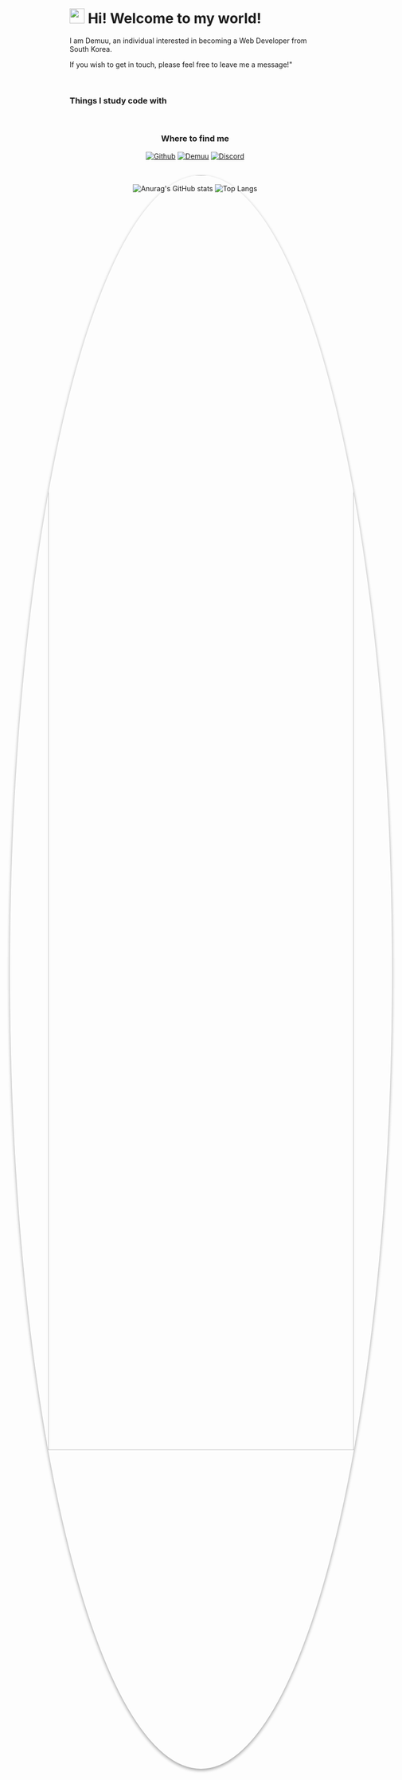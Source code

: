 <h1><img src="https://emojis.slackmojis.com/emojis/images/1531849430/4246/blob-sunglasses.gif?1531849430" width="30"/> Hi! Welcome to my world!</h1>

<p>I am Demuu, an individual interested in becoming a Web Developer from South Korea.</p>
<p>If you wish to get in touch, please feel free to leave me a message!"</p>

<br>

<h3>Things I study code with</h3>
<div style="item">
    <img src="https://github.com/Preasim/myImg/assets/77485397/7c4f6631-e6f7-4774-a885-3bd00598263f" alt="" class="item-img">
</div>

<div align="center">

<br>
    
<h3>Where to find me</h3>
<a href="https://github.com/Preasim" target="_blank"><img alt="Github" src="https://img.shields.io/badge/GitHub-%2312100E.svg?&style=for-the-badge&logo=Github&logoColor=white" /></a>
<a href="http://demuu.dothome.co.kr/main-page/index.html" target="_blank"><img alt="Demuu" src="https://img.shields.io/badge/website-000000?style=for-the-badge&logo=About.me&logoColor=white" /></a>
<a href="https://discord.gg/6HMM5JxzJN" target="_blank"><img alt="Discord" src="https://img.shields.io/badge/Discord-7289DA?style=for-the-badge&logo=discord&logoColor=white" /></a>
    
</div>

<br>
<br>

<div align="center">
    
![Anurag's GitHub stats](https://github-readme-stats.vercel.app/api?username=Preasim&show_icons=true&theme=buefy)
![Top Langs](https://github-readme-stats.vercel.app/api/top-langs/?username=Preasim&layout=compact&theme=buefy)
    
</div>

<style type='text/css'>
    [class*="item"] { 
        position: relative;
        width: 90px;
        height: 90px;
        border-radius: 50%;
        text-align: center;
        box-shadow: 0 3px 6px rgba(0,0,0,.2), 0 3px 6px rgba(0,0,0,.2);
        display: inline-block;
        margin: 24px 12px 0 12px;
        overflow: hidden;
    }
    [class*="item-img"] { 
        position: absolute;
        width: 80%;
        height: auto;
        top: 50%;
        left: 50%;
        transform: translate(-50%, -50%);
    }
</style>
